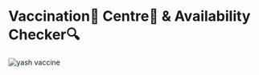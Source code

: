 # Vaccination💉 Centre🏥 & Availability Checker🔍

![yash vaccine](https://user-images.githubusercontent.com/57325166/117617948-e4f81980-b18a-11eb-981f-5f778e893a86.png)

